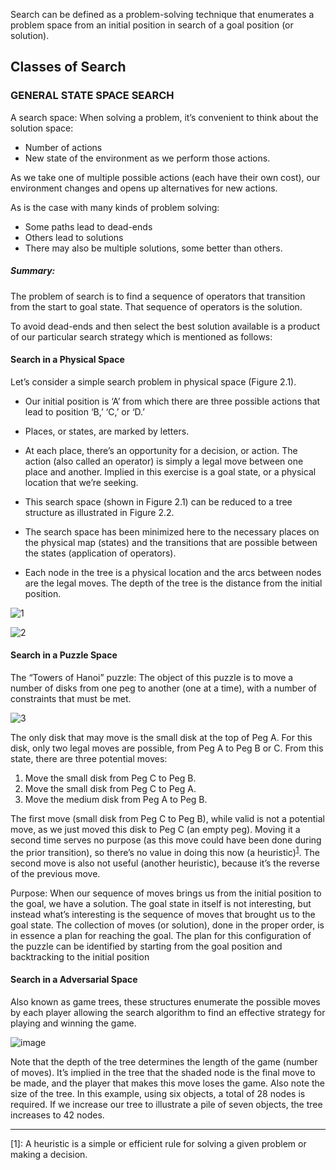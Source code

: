 Search can be defined as a problem-solving technique that enumerates a problem space from an initial position in search
of a goal position (or solution). 

## Classes of Search

### GENERAL STATE SPACE SEARCH

A search space:  When solving a problem, it’s convenient to think about the solution space:
-	Number of actions 
-	New state of the environment as we perform those actions. 

As we take one of multiple possible actions (each have their own cost), our environment changes and opens up alternatives for new actions. 

As is the case with many kinds of problem solving:
-	Some  paths lead to dead-ends 
-	Others lead to solutions
-	There may also be multiple solutions, some better than others. 
##### Summary: 
The problem of search is to find a sequence of operators that transition from the start to goal state. 
That sequence of operators is the solution.

To avoid dead-ends and then select the best solution available is a product of our particular search strategy which is mentioned as follows:

#### Search in a Physical Space

Let’s consider a simple search problem in physical space (Figure 2.1). 

- Our initial position is ‘A’ from which there are three possible actions that lead to position ‘B,’ ‘C,’ or ‘D.’ 

- Places, or states, are marked by letters.

- At each place, there’s an opportunity for a decision, or action. The action (also called an operator) is simply a legal move between one place and another. Implied in this exercise is a goal state, or a physical location that we’re seeking.

- This search space (shown in Figure 2.1) can be reduced to a tree structure as illustrated in Figure 2.2. 

- The search space has been minimized here to the necessary places on the physical map (states) and the transitions
that are possible between the states (application of operators). 

- Each node in the tree is a physical location and the arcs between nodes are the legal moves. The depth of the tree is the distance from the initial position.

![1](https://user-images.githubusercontent.com/1982225/27413682-89681788-571a-11e7-8dbe-d7a3e7d1faa1.png)


![2](https://user-images.githubusercontent.com/1982225/27403190-2e069672-56e7-11e7-8f0b-b09934e59da6.png)

#### Search in a Puzzle Space

The “Towers of Hanoi” puzzle: 
The object of this puzzle is to move a number of disks from one peg to another (one at a time), with a number of constraints
that must be met. 

![3](https://user-images.githubusercontent.com/1982225/27381273-cfeb0268-569f-11e7-964f-f41ca6eb554c.png)


The only disk that may move is the small disk at the top of Peg A. For this disk, only two legal moves
are possible, from Peg A to Peg B or C. From this state, there are three potential moves:

1. Move the small disk from Peg C to Peg B.
2. Move the small disk from Peg C to Peg A.
3. Move the medium disk from Peg A to Peg B.

The first move (small disk from Peg C to Peg B), while valid is not a potential move, as we just moved this disk to Peg C (an empty peg). Moving it a second time serves no purpose (as this move could have been done during the prior transition), so there’s no value in doing this now (a heuristic)<sup>[1](#myfootnote1)</sup>. The second move is also not useful (another heuristic), because it’s the reverse of the previous move.

Purpose: When our sequence of moves brings us from the initial position to the goal, we have a solution. The goal state in itself is not interesting, but instead what’s interesting is the sequence of moves that brought us to the goal state. The collection of moves (or solution), done in the proper order, is in essence a plan for reaching the goal. The plan for this configuration of the puzzle can be identified by starting from the goal position and backtracking to the initial position

#### Search in a Adversarial Space

Also known as game trees, these structures enumerate the possible moves by each player allowing the search algorithm to find an effective strategy for playing and winning the game.

![image](https://user-images.githubusercontent.com/1982225/27416693-9e372020-572c-11e7-9a6b-a46dbb0cb61e.png)

Note that the depth of the tree determines the length of the game (number of moves). It’s implied in the tree that the shaded node is the final move to be made, and the player that makes this move loses the game. Also note the size of the tree. In this example, using six objects, a total of 28 nodes is required. If we increase our tree to illustrate a pile of seven objects, the
tree increases to 42 nodes.



-----------------------
<a name="myfootnote1">[1]</a>: A heuristic is a simple or efficient rule for solving a given problem or making a decision.
